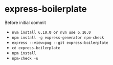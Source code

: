 # express-boilerplate

Before initial commit

- `nvm install 6.10.0 or nvm use 6.10.0`
- `npm install -g express-generator npm-check`
- `express --view=pug --git express-boilerplate`
- `cd express-boilerplate`
- `npm install`
- `npm-check -u`
